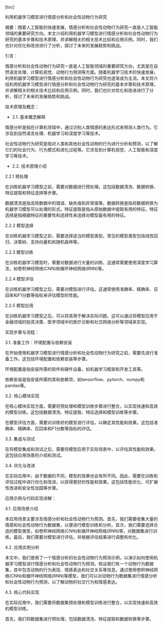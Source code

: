 
[toc]                    
                
                
利用机器学习模型进行情感分析和社会性动物行为研究

摘要：随着人工智能的快速发展，情感分析和社会性动物行为研究一直是人工智能领域的重要研究方向。本文介绍利用机器学习模型进行情感分析和社会性动物行为研究的基本步骤和技术原理，并讲解相关的相关技术比较和应用示例。同时，我们也针对优化和改进进行了分析，探讨了未来的发展趋势和挑战。

引言：

情感分析和社会性动物行为研究一直是人工智能领域的重要研究方向，尤其是在自然语言处理、计算机视觉、动物行为预测等方面。随着机器学习技术的快速发展，利用机器学习模型进行情感分析和社会性动物行为研究也逐渐成为主流。本文将介绍利用机器学习模型进行情感分析和社会性动物行为研究的基本步骤和技术原理，并讲解相关的相关技术比较和应用示例。同时，我们也针对优化和改进进行了分析，探讨了未来的发展趋势和挑战。

技术原理及概念：

- 2.1. 基本概念解释

情感分析是指在计算机领域中，通过识别人类情感的表达形式来预测人类行为。它涉及到自然语言处理、机器学习和深度学习等技术。

社会性动物行为研究是指对人类和其他社会性动物的行为进行分析和预测，以了解它们的社会行为、行为模式和进化过程等。它涉及到计算机视觉、人工智能和深度学习等技术。

- 2.2. 技术原理介绍

2.2.1 预处理

在训练机器学习模型之前，需要对数据进行预处理。这包括数据清洗、数据转换、特征提取和特征选择等步骤。

数据清洗是指去除数据中的错误、缺失值和异常值等。数据转换是指将数据转换为机器学习模型可以处理的形式。特征提取是指从原始数据中提取有用的特征。特征选择是指根据特征的重要性和选择性来选择对模型最有用的特征。

2.2.2 模型选择

在训练机器学习模型之前，需要选择适当的模型类型。常见的模型类型包括线性回归、决策树、支持向量机和随机森林等。

2.2.3 模型训练

在训练机器学习模型时，需要对数据进行大量的训练。这通常需要使用深度学习算法，如卷积神经网络(CNN)和循环神经网络(RNN)等。

2.2.4 模型评估

在训练机器学习模型之后，需要对模型进行评估。这通常使用准确率、精确率、召回率和F1分数等指标来评估模型的性能。

2.2.5 模型应用

在训练机器学习模型之后，可以将其用于解决实际问题。这可以通过将模型应用于金融领域的投资决策、医学领域中的医疗诊断和社交网络分析等领域来实现。

实现步骤与流程：

3.1. 准备工作：环境配置与依赖安装

在开始使用机器学习模型进行情感分析和社会性动物行为研究之前，需要先进行准备工作。这包括环境配置和依赖安装等步骤。

环境配置是指安装所需的软件和硬件设备，如机器学习框架和开发工具等。

依赖安装是指安装所需的库和依赖项，如tensorflow、pytorch、numpy和pandas等。

3.2. 核心模块实现

在核心模块实现方面，需要将预处理和模型训练步骤进行整合，以实现快速和高效的模型训练。这包括数据清洗、特征提取、特征选择和模型训练等步骤。

在模型评估方面，需要对训练好的模型进行评估，以确定其性能和效果。这包括准确率、精确率、召回率和F1分数等指标的评估。

3.3. 集成与测试

在将模型集成和测试之后，需要将模型应用于实际场景中，以评估其性能和效果。这包括应用场景的介绍和测试。

3.4. 优化与改进

在实际应用中，由于数据的不同，模型的效果也会有所不同。因此，需要在训练和评估过程中进行优化和改进，以获得更好的性能和效果。这包括性能优化、可扩展性改进和安全性加固等步骤。

应用示例与代码实现讲解：

4.1. 应用场景介绍

本应用场景主要涉及情感分析和社会性动物行为预测。首先，我们需要收集大量的情感和社会性动物行为数据集，以便进行模型训练和分析。其次，我们需要选择合适的模型类型，如卷积神经网络(CNN)和循环神经网络(RNN)等，对数据集进行训练。最后，我们需要对模型进行评估，并根据评估结果进行调整和优化。

4.2. 应用实例分析

本文中，我们使用了一个情感分析的社会性动物行为预测示例，以演示如何使用机器学习模型进行情感分析和社会性动物行为预测。假设我们有一个动物行为数据集，其中包含动物的行为表现、情感表达和社交关系等信息。通过使用卷积神经网络(CNN)和循环神经网络(RNN)等模型，我们可以对动物行为数据集进行情感分析和社会性动物行为预测，以了解动物的社交行为和情感表达。

4.3. 核心代码实现

在实际应用中，我们需要将数据集预处理和模型训练进行整合，以实现快速和高效的模型训练。

首先，我们将数据集进行预处理，包括数据清洗、特征提取和数据转换等步骤。

